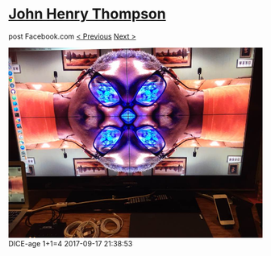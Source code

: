 # [John Henry Thompson](../README.md)
post Facebook.com
[< Previous](2017-09-17-2.md) [Next >](2017-09-17-4.md)

[![](../media/2017-09-17/Timeline-Photos-DICE-age-1-1-4.jpg)](../README.md)
DICE-age 1+1=4
2017-09-17 21:38:53